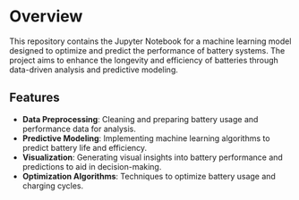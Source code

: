 # Overview
This repository contains the Jupyter Notebook for a machine learning model designed to optimize and predict the performance of battery systems. The project aims to enhance the longevity and 
efficiency of batteries through data-driven analysis and predictive modeling.

## Features
- **Data Preprocessing**: Cleaning and preparing battery usage and performance data for analysis.
- **Predictive Modeling**: Implementing machine learning algorithms to predict battery life and efficiency.
- **Visualization**: Generating visual insights into battery performance and predictions to aid in decision-making.
- **Optimization Algorithms**: Techniques to optimize battery usage and charging cycles.

